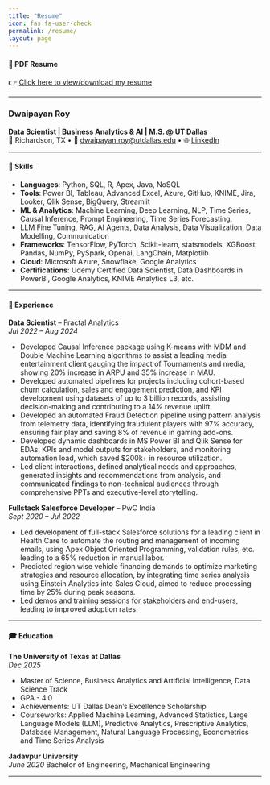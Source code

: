 ```yaml
---
title: "Resume"
icon: fas fa-user-check
permalink: /resume/
layout: page
---
```


#### 📎 PDF Resume  
👉 [Click here to view/download my resume](https://RoyDwaipayan.github.io/assets/DwaipayanRoy_Resume.pdf)

---

### Dwaipayan Roy  
**Data Scientist | Business Analytics & AI | M.S. @ UT Dallas**  
📍 Richardson, TX • 📧 dwaipayan.roy@utdallas.edu • 🌐 [LinkedIn](https://www.linkedin.com/in/dwaipayan08/)

---

#### 🧠 Skills
- **Languages**: Python, SQL, R, Apex, Java, NoSQL
- **Tools**: Power BI, Tableau, Advanced Excel, Azure, GitHub, KNIME, Jira, Looker, Qlik Sense, BigQuery, Streamlit
- **ML & Analytics**: Machine Learning, Deep Learning, NLP, Time Series, Causal Inference, Prompt Engineering, Time Series Forecasting,
- LLM Fine Tuning, RAG, AI Agents, Data Analysis, Data Visualization, Data Modelling, Communication
- **Frameworks**: TensorFlow, PyTorch, Scikit-learn, statsmodels, XGBoost, Pandas, NumPy, PySpark, Openai, LangChain, Matplotlib
- **Cloud**: Microsoft Azure, Snowflake, Google Analytics
- **Certifications**: Udemy Certified Data Scientist, Data Dashboards in PowerBI, Google Analytics, KNIME Analytics L3, etc.

---

#### 💼 Experience

**Data Scientist** – Fractal Analytics  
*Jul 2022 – Aug 2024*  
- Developed Causal Inference package using K-means with MDM and Double Machine Learning algorithms to assist a leading media
entertainment client gauging the impact of Tournaments and media, showing 20% increase in ARPU and 35% increase in MAU.
- Developed automated pipelines for projects including cohort-based churn calculation, sales and engagement prediction, and KPI
development using datasets of up to 3 billion records, assisting decision-making and contributing to a 14% revenue uplift.
- Developed an automated Fraud Detection pipeline using pattern analysis from telemetry data, identifying fraudulent players with
97% accuracy, ensuring fair play and saving 8% of revenue in gaming add-ons.
- Developed dynamic dashboards in MS Power BI and Qlik Sense for EDAs, KPIs and model outputs for stakeholders, and monitoring
automation load, which saved $200k+ in resource utilization.
- Led client interactions, defined analytical needs and approaches, generated insights and recommendations from analysis, and
communicated findings to non-technical audiences through comprehensive PPTs and executive-level storytelling.

**Fullstack Salesforce Developer** – PwC India  
*Sept 2020 – Jul 2022*  
- Led development of full-stack Salesforce solutions for a leading client in Health Care to automate the routing and management of
incoming emails, using Apex Object Oriented Programming, validation rules, etc. leading to a 65% reduction in manual labor.
- Predicted region wise vehicle financing demands to optimize marketing strategies and resource allocation, by integrating time
series analysis using Einstein Analytics into Sales Cloud, aimed to reduce processing time by 25% during peak seasons.
- Led demos and training sessions for stakeholders and end-users, leading to improved adoption rates.

---

#### 🎓 Education

**The University of Texas at Dallas**  
*Dec 2025*
- Master of Science, Business Analytics and Artificial Intelligence, Data Science Track  
- GPA - 4.0
- Achievements: UT Dallas Dean’s Excellence Scholarship
- Courseworks: Applied Machine Learning, Advanced Statistics, Large Language Models (LLM), Predictive Analytics, Prescriptive
Analytics, Database Management, Natural Language Processing, Econometrics and Time Series Analysis

**Jadavpur University**  
*June 2020*
Bachelor of Engineering, Mechanical Engineering

---